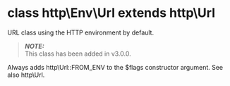 # class http\Env\Url extends http\Url

URL class using the HTTP environment by default.

> ***NOTE:***  
> This class has been added in v3.0.0.

Always adds http\Url::FROM_ENV to the $flags constructor argument. See also http\Url.
